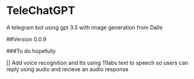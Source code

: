 # TeleChatGPT

A telegram bot using gpt 3.5 with image generation from Dalle

##Version 0.0.9


###To do hopefully

[] Add voice recognition and tts using 11labs text to speech so users can reply using audio and recieve an audio response

